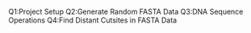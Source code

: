 Q1:Project Setup
Q2:Generate Random FASTA Data
Q3:DNA Sequence Operations 
Q4:Find Distant Cutsites in FASTA Data
